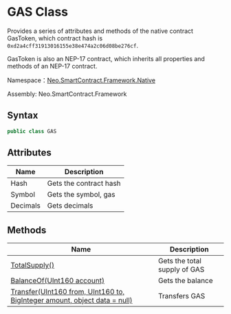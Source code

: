 # GAS Class

Provides a series of attributes and methods of the native contract GasToken, which contract hash is `0xd2a4cff31913016155e38e474a2c06d08be276cf`.

GasToken is also an NEP-17 contract, which inherits all properties and methods of an NEP-17 contract. 

Namespace：[Neo.SmartContract.Framework.Native](../Neo.SmartContract.Framework.Native.md)

Assembly: Neo.SmartContract.Framework

## Syntax

```c#
public class GAS
```

## Attributes

| Name          | Description                                              |
| ----------------- | ------------------------------------------------------------ |
| Hash           | Gets the contract hash                  |
| Symbol           | Gets the symbol, gas                            |
| Decimals          | Gets decimals                   |

## Methods

| Name                                                         | Description                  |
| ------------------------------------------------------------ | ---------------------------- |
| [TotalSupply()](Gas/TotalSupply.md)                          | Gets the total supply of GAS |
| [BalanceOf(UInt160 account)](Gas/BalanceOf.md)               | Gets the balance             |
| [Transfer(UInt160 from, UInt160 to, BigInteger amount, object data = null)](Gas/Transfer.md) | Transfers GAS                |